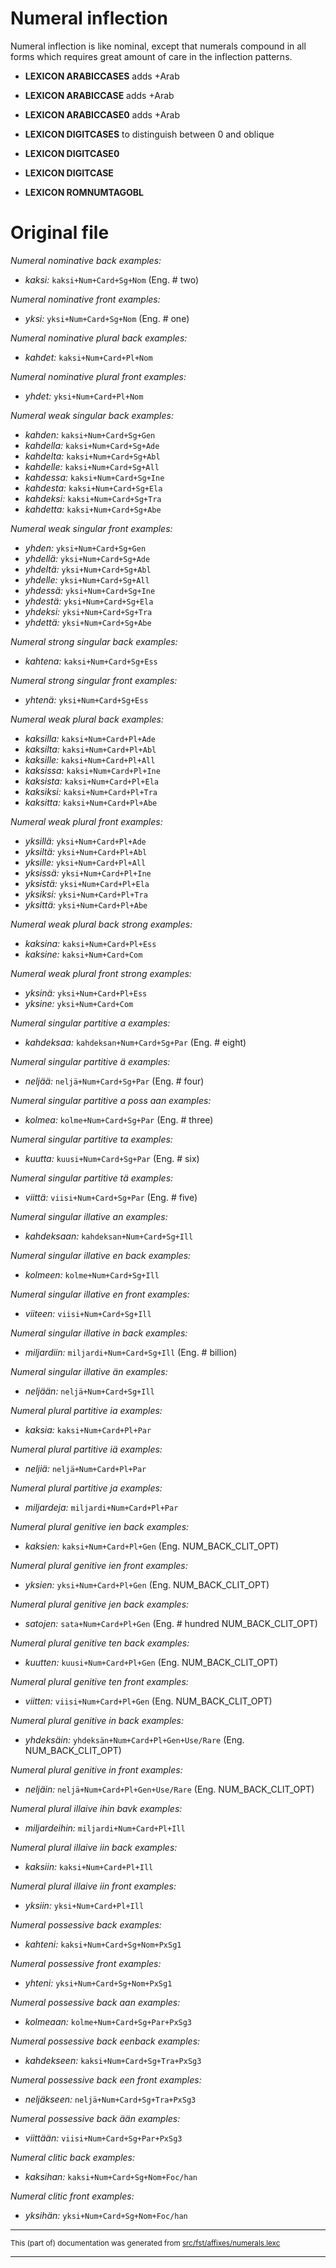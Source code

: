 # Numeral inflection
Numeral inflection is like nominal, except that numerals compound in all
forms which requires great amount of care in the inflection patterns.

* **LEXICON ARABICCASES**  adds +Arab

* **LEXICON ARABICCASE**  adds +Arab

* **LEXICON ARABICCASE0**  adds +Arab

* **LEXICON DIGITCASES**  to distinguish between 0 and oblique

* **LEXICON DIGITCASE0**

* **LEXICON DIGITCASE**

* **LEXICON ROMNUMTAGOBL**

# Original file

*Numeral nominative back examples:*
* *kaksi:* `kaksi+Num+Card+Sg+Nom` (Eng. # two)

*Numeral nominative front examples:*
* *yksi:* `yksi+Num+Card+Sg+Nom` (Eng. # one)

*Numeral nominative plural back examples:*
* *kahdet:* `kaksi+Num+Card+Pl+Nom`

*Numeral nominative plural front examples:*
* *yhdet:* `yksi+Num+Card+Pl+Nom`

*Numeral weak singular back examples:*
* *kahden:* `kaksi+Num+Card+Sg+Gen`
* *kahdella:* `kaksi+Num+Card+Sg+Ade`
* *kahdelta:* `kaksi+Num+Card+Sg+Abl`
* *kahdelle:* `kaksi+Num+Card+Sg+All`
* *kahdessa:* `kaksi+Num+Card+Sg+Ine`
* *kahdesta:* `kaksi+Num+Card+Sg+Ela`
* *kahdeksi:* `kaksi+Num+Card+Sg+Tra`
* *kahdetta:* `kaksi+Num+Card+Sg+Abe`

*Numeral weak singular front examples:*
* *yhden:* `yksi+Num+Card+Sg+Gen`
* *yhdellä:* `yksi+Num+Card+Sg+Ade`
* *yhdeltä:* `yksi+Num+Card+Sg+Abl`
* *yhdelle:* `yksi+Num+Card+Sg+All`
* *yhdessä:* `yksi+Num+Card+Sg+Ine`
* *yhdestä:* `yksi+Num+Card+Sg+Ela`
* *yhdeksi:* `yksi+Num+Card+Sg+Tra`
* *yhdettä:* `yksi+Num+Card+Sg+Abe`

*Numeral strong singular back examples:*
* *kahtena:* `kaksi+Num+Card+Sg+Ess`

*Numeral strong singular front examples:*
* *yhtenä:* `yksi+Num+Card+Sg+Ess`

*Numeral weak plural back examples:*
* *kaksilla:* `kaksi+Num+Card+Pl+Ade`
* *kaksilta:* `kaksi+Num+Card+Pl+Abl`
* *kaksille:* `kaksi+Num+Card+Pl+All`
* *kaksissa:* `kaksi+Num+Card+Pl+Ine`
* *kaksista:* `kaksi+Num+Card+Pl+Ela`
* *kaksiksi:* `kaksi+Num+Card+Pl+Tra`
* *kaksitta:* `kaksi+Num+Card+Pl+Abe`

*Numeral weak plural front examples:*
* *yksillä:* `yksi+Num+Card+Pl+Ade`
* *yksiltä:* `yksi+Num+Card+Pl+Abl`
* *yksille:* `yksi+Num+Card+Pl+All`
* *yksissä:* `yksi+Num+Card+Pl+Ine`
* *yksistä:* `yksi+Num+Card+Pl+Ela`
* *yksiksi:* `yksi+Num+Card+Pl+Tra`
* *yksittä:* `yksi+Num+Card+Pl+Abe`

*Numeral weak plural back strong examples:*
* *kaksina:* `kaksi+Num+Card+Pl+Ess`
* *kaksine:* `kaksi+Num+Card+Com`

*Numeral weak plural front strong examples:*
* *yksinä:* `yksi+Num+Card+Pl+Ess`
* *yksine:* `yksi+Num+Card+Com`

*Numeral singular partitive a examples:*
* *kahdeksaa:* `kahdeksan+Num+Card+Sg+Par` (Eng. # eight)

*Numeral singular partitive ä examples:*
* *neljää:* `neljä+Num+Card+Sg+Par` (Eng. # four)

*Numeral singular partitive a poss aan examples:*
* *kolmea:* `kolme+Num+Card+Sg+Par` (Eng. # three)

*Numeral singular partitive ta examples:*
* *kuutta:* `kuusi+Num+Card+Sg+Par` (Eng. # six)

*Numeral singular partitive tä examples:*
* *viittä:* `viisi+Num+Card+Sg+Par` (Eng. # five)

*Numeral singular illative an examples:*
* *kahdeksaan:* `kahdeksan+Num+Card+Sg+Ill`

*Numeral singular illative en back examples:*
* *kolmeen:* `kolme+Num+Card+Sg+Ill`

*Numeral singular illative en front examples:*
* *viiteen:* `viisi+Num+Card+Sg+Ill`

*Numeral singular illative in back examples:*
* *miljardiin:* `miljardi+Num+Card+Sg+Ill` (Eng. # billion)

*Numeral singular illative än examples:*
* *neljään:* `neljä+Num+Card+Sg+Ill`

*Numeral plural partitive ia examples:*
* *kaksia:* `kaksi+Num+Card+Pl+Par`

*Numeral plural partitive iä examples:*
* *neljiä:* `neljä+Num+Card+Pl+Par`

*Numeral plural partitive ja examples:*
* *miljardeja:* `miljardi+Num+Card+Pl+Par`

*Numeral plural genitive ien back examples:*
* *kaksien:* `kaksi+Num+Card+Pl+Gen` (Eng. NUM_BACK_CLIT_OPT)

*Numeral plural genitive ien front examples:*
* *yksien:* `yksi+Num+Card+Pl+Gen` (Eng. NUM_BACK_CLIT_OPT)

*Numeral plural genitive jen back examples:*
* *satojen:* `sata+Num+Card+Pl+Gen` (Eng. # hundred NUM_BACK_CLIT_OPT)

*Numeral plural genitive ten back examples:*
* *kuutten:* `kuusi+Num+Card+Pl+Gen` (Eng. NUM_BACK_CLIT_OPT)

*Numeral plural genitive ten front examples:*
* *viitten:* `viisi+Num+Card+Pl+Gen` (Eng. NUM_BACK_CLIT_OPT)

*Numeral plural genitive in back examples:*
* *yhdeksäin:* `yhdeksän+Num+Card+Pl+Gen+Use/Rare` (Eng. NUM_BACK_CLIT_OPT)

*Numeral plural genitive in front examples:*
* *neljäin:* `neljä+Num+Card+Pl+Gen+Use/Rare` (Eng. NUM_BACK_CLIT_OPT)

*Numeral plural illaive ihin bavk examples:*
* *miljardeihin:* `miljardi+Num+Card+Pl+Ill`

*Numeral plural illaive iin back examples:*
* *kaksiin:* `kaksi+Num+Card+Pl+Ill`

*Numeral plural illaive iin front examples:*
* *yksiin:* `yksi+Num+Card+Pl+Ill`

*Numeral possessive back examples:*
* *kahteni:* `kaksi+Num+Card+Sg+Nom+PxSg1`

*Numeral possessive front examples:*
* *yhteni:* `yksi+Num+Card+Sg+Nom+PxSg1`

*Numeral possessive back aan examples:*
* *kolmeaan:* `kolme+Num+Card+Sg+Par+PxSg3`

*Numeral possessive back eenback examples:*
* *kahdekseen:* `kaksi+Num+Card+Sg+Tra+PxSg3`

*Numeral possessive back een front examples:*
* *neljäkseen:* `neljä+Num+Card+Sg+Tra+PxSg3`

*Numeral possessive back ään examples:*
* *viittään:* `viisi+Num+Card+Sg+Par+PxSg3`

*Numeral clitic back examples:*
* *kaksihan:* `kaksi+Num+Card+Sg+Nom+Foc/han`

*Numeral clitic front examples:*
* *yksihän:* `yksi+Num+Card+Sg+Nom+Foc/han`

* * *

<small>This (part of) documentation was generated from [src/fst/affixes/numerals.lexc](https://github.com/giellalt/lang-fin/blob/main/src/fst/affixes/numerals.lexc)</small>

---

